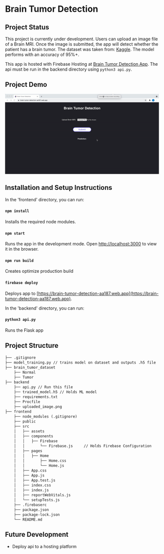 # Brain Tumor Detection

## Project Status
This project is currently under development. Users can upload an image file of a Brain MRI. Once the image is submitted, the app will detect whether the patient has a brain tumor. The dataset was taken from: [Kaggle](https://www.kaggle.com/navoneel/brain-mri-images-for-brain-tumor-detection). The model performs with an accuracy of 95%+. 

This app is hosted with Firebase Hosting at [Brain Tumor Detection App](https://brain-tumor-detection-aa187.web.app). The api must be run in the backend directory using `python3 api.py`.

## Project Demo

![Project Demo](/frontend/src/assets/demo.gif)


## Installation and Setup Instructions

In the 'frontend' directory, you can run:

#### `npm install`
Installs the required node modules.

#### `npm start`
Runs the app in the development mode.
Open [http://localhost:3000](http://localhost:3000) to view it in the browser.

#### `npm run build`
Creates optimize production build

#### `firebase deploy`
Deploys app to [https://brain-tumor-detection-aa187.web.app](https://brain-tumor-detection-aa187.web.app).

In the 'backend' directory, you can run:

#### `python3 api.py`
Runs the Flask app

## Project Structure
```
├── .gitignore
├── model_training.py // trains model on dataset and outputs .h5 file
├── brain_tumor_dataset
    ├── Normal
    ├── Tumor
├── backend
    ├── api.py // Run this file
    ├── trained_model.h5 // Holds ML model
    ├── requirements.txt
    ├── Procfile
    ├── uploaded_image.png
├── frontend
    ├── node_modules (.gitignore)
    ├── public
    ├── src
    │   ├── assets
    │   ├── components
    │   │   ├── Firebase
    │   │       └── Firebase.js     // Holds Firebase Configuration
    │   ├── pages
    │   │   ├── Home
    │   │       ├── Home.css
    │   │       └── Home.js
    │   ├── App.css
    │   ├── App.js
    │   ├── App.test.js
    │   ├── index.css
    │   ├── index.js
    │   ├── reportWebVitals.js
    │   └── setupTests.js
    ├── .firebaserc
    ├── package.json
    ├── package-lock.json
    └── README.md
```
## Future Development
- Deploy api to a hosting platform
